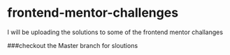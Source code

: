 # frontend-mentor-challenges

I will be uploading the solutions to some of the frontend mentor challanges

###checkout the Master branch for sloutions
